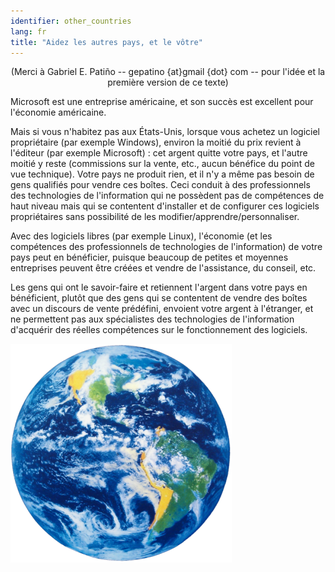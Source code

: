 ```yaml
---
identifier: other_countries
lang: fr
title: "Aidez les autres pays, et le vôtre"
---
```


<center>(Merci à Gabriel E. Patiño -- gepatino {at}gmail {dot} com -- 
pour l'idée et la première version de ce texte) </center>

Microsoft est une entreprise américaine, et son succès est
excellent pour l'économie américaine.

Mais si vous n'habitez pas aux États-Unis, lorsque vous achetez un
logiciel propriétaire (par exemple Windows), environ la moitié du prix
revient à l'éditeur (par exemple Microsoft) : cet argent quitte votre
pays, et l'autre moitié y reste (commissions sur la vente, etc., aucun
bénéfice du point de vue technique). Votre pays ne produit rien, et il
n'y a même pas besoin de gens qualifiés pour vendre ces boîtes. Ceci
conduit à des professionnels des technologies de l'information qui ne
possèdent pas de compétences de haut niveau mais qui se contentent 
d'installer et de configurer ces logiciels propriétaires sans possibilité
de les modifier/apprendre/personnaliser.

Avec des logiciels libres (par exemple Linux), l'économie (et les
compétences des professionnels de technologies de l'information) de
votre pays peut en bénéficier, puisque beaucoup de petites et moyennes
entreprises peuvent être créées et vendre de l'assistance, du conseil,
etc.

Les gens qui ont le savoir-faire et retiennent l'argent dans votre pays
en bénéficient, plutôt que des gens qui se contentent de vendre des boîtes
avec un discours de vente prédéfini, envoient votre argent à l'étranger, et
ne permettent pas aux spécialistes des technologies de l'information
d'acquérir des réelles compétences sur le fonctionnement des logiciels.

<img src="/img/earth.png" />




